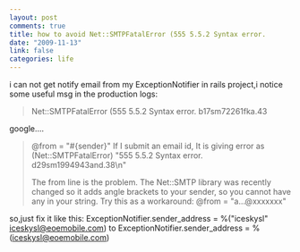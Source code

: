 ```yaml
--- 
layout: post
comments: true
title: how to avoid Net::SMTPFatalError (555 5.5.2 Syntax error.
date: "2009-11-13"
link: false
categories: life
---
```

i can not get notify email from my ExceptionNotifier in rails project,i notice some useful msg in the production logs:
<blockquote>Net::SMTPFatalError (555 5.5.2 Syntax error. b17sm72261fka.43</blockquote>

 google....
<blockquote>@from = "#{sender}<a...@xxxxxxx>"
 If I submit an email id, It is giving error as
 (Net::SMTPFatalError) "555 5.5.2 Syntax error. d29sm1994943and.38\n"

The from line is the problem. The Net::SMTP library was recently changed
so it adds angle brackets to your sender, so you cannot have any in your
string. Try this as a workaround:
@from = "a...@xxxxxxx"</blockquote>

so,just fix it like this:
ExceptionNotifier.sender_address = %("iceskysl" <iceskysl@eoemobile.com>)
to
ExceptionNotifier.sender_address = %(iceskysl@eoemobile.com)
